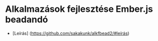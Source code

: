# Alkalmazások fejlesztése Ember.js beadandó

- [Leírás] (https://github.com/sakakunk/alkfbead2/#leírás)
